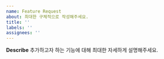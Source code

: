```yaml
---
name: Feature Request
about: 최대한 구체적으로 작성해주세요.
title: ''
labels: ''
assignees: ''
---
```


**Describe**
추가하고자 하는 기능에 대해 최대한 자세하게 설명해주세요.

